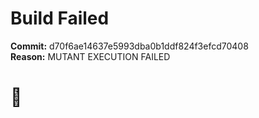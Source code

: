 
Build Failed
============

**Commit:** d70f6ae14637e5993dba0b1ddf824f3efcd70408  
**Reason:** MUTANT EXECUTION FAILED  
# 🤯


